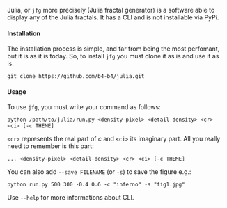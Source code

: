 Julia, or `jfg` more precisely (Julia fractal generator) is a software able to display any of the Julia fractals. It has a CLI and is not installable via PyPi.

#### Installation
The installation process is simple, and far from being the most perfomant, but it is as it is today. So, to install `jfg` you must clone it as is and use it as is.
```
git clone https://github.com/b4-b4/julia.git
```
#### Usage
To use `jfg`, you must write your command as follows:
```
python /path/to/julia/run.py <density-pixel> <detail-density> <cr> <ci> [-c THEME]
```
`<cr>` represents the real part of $c$ and `<ci>` its imaginary part.
All you really need to remember is this part:
```
... <density-pixel> <detail-density> <cr> <ci> [-c THEME]
```
You can also add `--save FILENAME` (or `-s`) to save the figure e.g.:
```
python run.py 500 300 -0.4 0.6 -c "inferno" -s "fig1.jpg"
```
Use `--help` for more informations about CLI.
